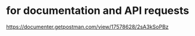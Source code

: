<h1>for documentation and API requests
</h1>

https://documenter.getpostman.com/view/17578628/2sA3kSoPBz
